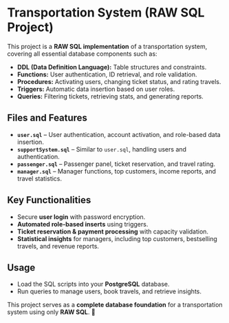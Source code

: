 # Transportation System (RAW SQL Project)

This project is a **RAW SQL implementation** of a transportation system, covering all essential database components such as:

- **DDL (Data Definition Language):** Table structures and constraints.
- **Functions:** User authentication, ID retrieval, and role validation.
- **Procedures:** Activating users, changing ticket status, and rating travels.
- **Triggers:** Automatic data insertion based on user roles.
- **Queries:** Filtering tickets, retrieving stats, and generating reports.

## Files and Features
- **`user.sql`** – User authentication, account activation, and role-based data insertion.
- **`supportSystem.sql`** – Similar to `user.sql`, handling users and authentication.
- **`passenger.sql`** – Passenger panel, ticket reservation, and travel rating.
- **`manager.sql`** – Manager functions, top customers, income reports, and travel statistics.

## Key Functionalities
- Secure **user login** with password encryption.
- **Automated role-based inserts** using triggers.
- **Ticket reservation & payment processing** with capacity validation.
- **Statistical insights** for managers, including top customers, bestselling travels, and revenue reports.

## Usage
- Load the SQL scripts into your **PostgreSQL** database.
- Run queries to manage users, book travels, and retrieve insights.

This project serves as a **complete database foundation** for a transportation system using only **RAW SQL**. 🚀
